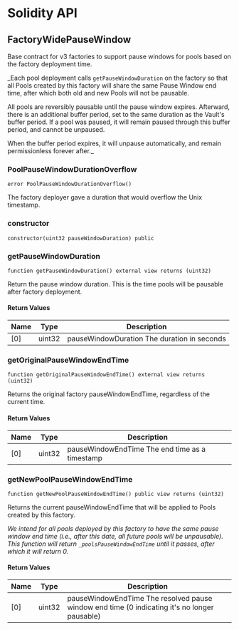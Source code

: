 # Solidity API

## FactoryWidePauseWindow

Base contract for v3 factories to support pause windows for pools based on the factory deployment time.

_Each pool deployment calls `getPauseWindowDuration` on the factory so that all Pools created by this factory
will share the same Pause Window end time, after which both old and new Pools will not be pausable.

All pools are reversibly pausable until the pause window expires. Afterward, there is an additional buffer
period, set to the same duration as the Vault's buffer period. If a pool was paused, it will remain paused
through this buffer period, and cannot be unpaused.

When the buffer period expires, it will unpause automatically, and remain permissionless forever after._

### PoolPauseWindowDurationOverflow

```solidity
error PoolPauseWindowDurationOverflow()
```

The factory deployer gave a duration that would overflow the Unix timestamp.

### constructor

```solidity
constructor(uint32 pauseWindowDuration) public
```

### getPauseWindowDuration

```solidity
function getPauseWindowDuration() external view returns (uint32)
```

Return the pause window duration. This is the time pools will be pausable after factory deployment.

#### Return Values

| Name | Type | Description |
| ---- | ---- | ----------- |
| [0] | uint32 | pauseWindowDuration The duration in seconds |

### getOriginalPauseWindowEndTime

```solidity
function getOriginalPauseWindowEndTime() external view returns (uint32)
```

Returns the original factory pauseWindowEndTime, regardless of the current time.

#### Return Values

| Name | Type | Description |
| ---- | ---- | ----------- |
| [0] | uint32 | pauseWindowEndTime The end time as a timestamp |

### getNewPoolPauseWindowEndTime

```solidity
function getNewPoolPauseWindowEndTime() public view returns (uint32)
```

Returns the current pauseWindowEndTime that will be applied to Pools created by this factory.

_We intend for all pools deployed by this factory to have the same pause window end time (i.e., after
this date, all future pools will be unpausable). This function will return `_poolsPauseWindowEndTime`
until it passes, after which it will return 0._

#### Return Values

| Name | Type | Description |
| ---- | ---- | ----------- |
| [0] | uint32 | pauseWindowEndTime The resolved pause window end time (0 indicating it's no longer pausable) |


